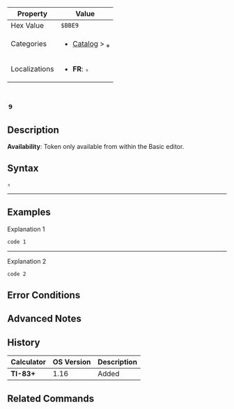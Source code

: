 | Property      | Value |
|---------------|-------|
| Hex Value     | `$BBE9`|
| Categories    | <ul><li>[Catalog](<../categories/Catalog.md>) > [₉](<../categories/Catalog.md#₉>)</li></ul> |
| Localizations | <ul><li><b>FR</b>: `₉`</li></ul> |

# `₉`

## Description



<b>Availability</b>: Token only available from within the Basic editor.

## Syntax
`₉`

<hr>

## Examples

Explanation 1
```ti-basic
code 1
```
---
Explanation 2
```ti-basic
code 2
```

## Error Conditions


## Advanced Notes


## History
| Calculator | OS Version | Description |
|------------|------------|-------------|
| <b>TI-83+</b> | 1.16 | Added

## Related Commands

    